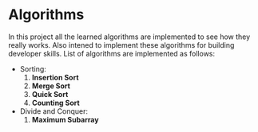 # Algorithms
In this project all the learned algorithms are implemented to see how they really works. Also intened to implement these algorithms for building developer skills. List of algorithms are implemented as follows:
 - Sorting:
    1. **Insertion Sort**
    2. **Merge Sort**
    3. **Quick Sort**
    4. **Counting Sort**
 - Divide and Conquer:
   1. **Maximum Subarray**
